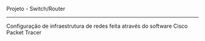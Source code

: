 Projeto - Switch/Router

---

Configuração de infraestrutura de redes feita através do software Cisco Packet Tracer